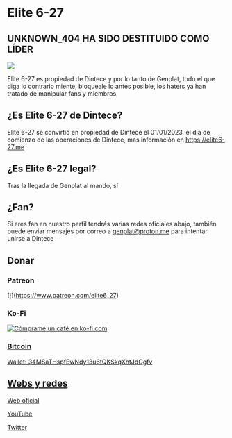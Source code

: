 # Elite 6-27

## UNKNOWN_404 HA SIDO DESTITUIDO COMO LÍDER

<a href="https://elite6-27.me"><img src="https://elite6-27.me/assets/Elite6-27.png" altura="40px" ancho="40px"/></a>

Elite 6-27 es propiedad de Dintece y por lo tanto de Genplat, todo el que diga lo contrario miente, bloqueale lo antes posible, los haters ya han tratado de manipular fans y miembros

## ¿Es Elite 6-27 de Dintece? 

Elite 6-27 se convirtió en propiedad de Dintece el 01/01/2023, el día de comienzo de las operaciones de Dintece, mas información en https://elite6-27.me

## ¿Es Elite 6-27 legal?

Tras la llegada de Genplat al mando, sí

## ¿Fan?

Si eres fan en nuestro perfil tendrás varias redes oficiales abajo, también puede enviar mensajes por correo a genplat@proton.me para intentar unirse a Dintece

## Donar

### Patreon
[[!](https://c5.patreon.com/external/logo/become_a_patron_button.png)](https://www.patreon.com/elite6_27)
### Ko-Fi
<a href='https://ko-fi.com/elite6_27' objetivo='_en blanco'><img altura='35' estilo='frontera:0px;altura:46)px; ' src='https://az743702.vo.msecnd.net/cdn/kofi3.png?v = 0 ' frontera='0' alt='Cómprame un café en ko-fi.com' />
### Bitcoin
Wallet: 34MSaTHspfEwNdy13u6tQKSkqXhtJdGgfv

## Webs y redes

[Web oficial](https://elite6-27.me)

[YouTube](https://youtube.com/@elite6-27)

[Twitter](https://twitter.com/elite6_27)

